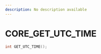 ```yaml
---
description: No description available 
---
```


# CORE\_GET_UTC_TIME

```cpp
int GET_UTC_TIME();
```